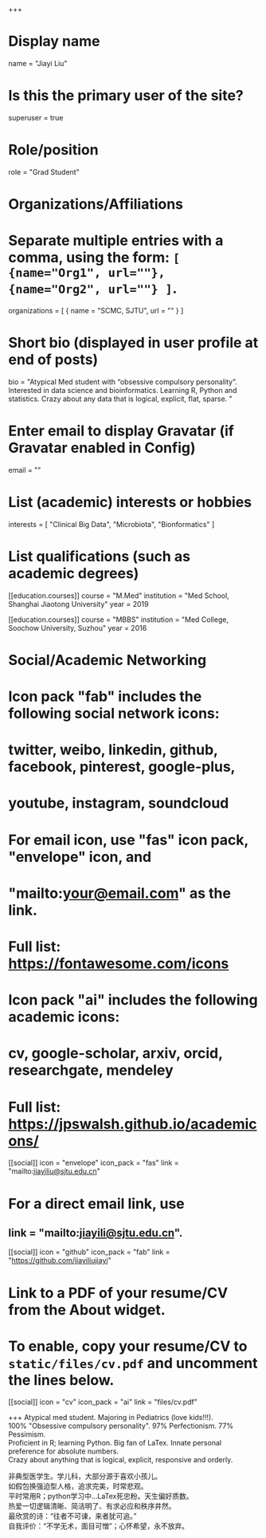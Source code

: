 +++
# Display name
name = "Jiayi Liu"

# Is this the primary user of the site?
superuser = true

# Role/position
role = "Grad Student"

# Organizations/Affiliations
#   Separate multiple entries with a comma, using the form: `[ {name="Org1", url=""}, {name="Org2", url=""} ]`.
organizations = [ { name = "SCMC, SJTU", url = "" } ]

# Short bio (displayed in user profile at end of posts)
bio = "Atypical Med student with “obsessive compulsory personality”. Interested in data science and bioinformatics. Learning R, Python and statistics. Crazy about any data that is logical, explicit, flat, sparse. "

# Enter email to display Gravatar (if Gravatar enabled in Config)
email = ""

# List (academic) interests or hobbies
interests = [
  "Clinical Big Data",
  "Microbiota",
  "Bionformatics"
]

# List qualifications (such as academic degrees)
[[education.courses]]
  course = "M.Med"
  institution = "Med School, Shanghai Jiaotong University"
  year = 2019

[[education.courses]]
  course = "MBBS"
  institution = "Med College, Soochow University, Suzhou"
  year = 2016

# Social/Academic Networking
#
# Icon pack "fab" includes the following social network icons:
#
#   twitter, weibo, linkedin, github, facebook, pinterest, google-plus,
#   youtube, instagram, soundcloud
#
#   For email icon, use "fas" icon pack, "envelope" icon, and
#   "mailto:your@email.com" as the link.
#
#   Full list: https://fontawesome.com/icons
#
# Icon pack "ai" includes the following academic icons:
#
#   cv, google-scholar, arxiv, orcid, researchgate, mendeley
#
#   Full list: https://jpswalsh.github.io/academicons/

[[social]]
  icon = "envelope"
  icon_pack = "fas"
  link = "mailto:jiayiliu@sjtu.edu.cn"  
# For a direct email link, use      
##  link = "mailto:jiayili@sjtu.edu.cn".

[[social]]
  icon = "github"
  icon_pack = "fab"
  link = "https://github.com/jiayiliujiayi"

# Link to a PDF of your resume/CV from the About widget.
# To enable, copy your resume/CV to `static/files/cv.pdf` and uncomment the lines below.
 [[social]]
   icon = "cv"
   icon_pack = "ai"
   link = "files/cv.pdf"

+++
Atypical med student. Majoring in Pediatrics (love kids!!!).   
100% "Obsessive compulsory personality". 97% Perfectionism. 77% Pessimism.  
Proficient in R; learning Python. Big fan of LaTex. Innate personal preference for absolute numbers.  
Crazy about anything that is logical, explicit, responsive and orderly.  

非典型医学生。学儿科，大部分源于喜欢小孩儿。  
如假包换强迫型人格，追求完美，时常悲观。  
平时常用R；python学习中…LaTex死忠粉。天生偏好质数。  
热爱一切逻辑清晰、简洁明了、有求必应和秩序井然。  
最欣赏的诗：“往者不可谏，来者犹可追。”  
自我评价：“不学无术，面目可憎”；心怀希望，永不放弃。  
